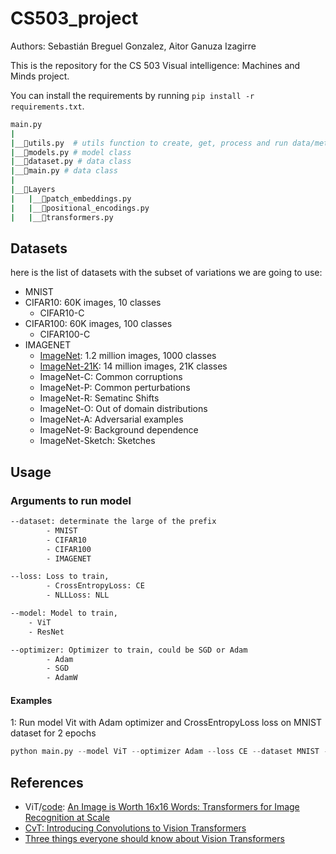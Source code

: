# CS503_project

Authors: Sebastián Breguel Gonzalez, Aitor Ganuza Izagirre

This is the repository for the CS 503 Visual intelligence: Machines and Minds project.

You can install the requirements by running `pip install -r requirements.txt`.

```bash
main.py
|
|__📜utils.py  # utils function to create, get, process and run data/metrics/models
|__📜models.py # model class
|__📜dataset.py # data class
|__📜main.py # data class
|
|__📂Layers
|   |__📜patch_embeddings.py
|   |__📜positional_encodings.py
|   |__📜transformers.py

```

## Datasets

here is the list of datasets with the subset of variations we are going to use:

- MNIST
- CIFAR10: 60K images, 10 classes
  - CIFAR10-C
- CIFAR100: 60K images, 100 classes
  - CIFAR100-C
- IMAGENET
  - [ImageNet](http://www.image-net.org/): 1.2 million images, 1000 classes
  - [ImageNet-21K](https://patrykchrabaszcz.github.io/Imagenet32/): 14 million images, 21K classes
  - ImageNet-C: Common corruptions
  - ImageNet-P: Common perturbations
  - ImageNet-R: Sematinc Shifts
  - ImageNet-O: Out of domain distributions
  - ImageNet-A: Adversarial examples
  - ImageNet-9: Background dependence
  - ImageNet-Sketch: Sketches

## Usage

### Arguments to run model

```bash
--dataset: determinate the large of the prefix
        - MNIST
        - CIFAR10
        - CIFAR100
        - IMAGENET

--loss: Loss to train,
        - CrossEntropyLoss: CE
        - NLLLoss: NLL

--model: Model to train,
    - ViT
    - ResNet

--optimizer: Optimizer to train, could be SGD or Adam
        - Adam
        - SGD
        - AdamW
```

#### Examples

1: Run model Vit with Adam optimizer and CrossEntropyLoss loss on MNIST dataset for 2 epochs

```python
python main.py --model ViT --optimizer Adam --loss CE --dataset MNIST --epoch 2
```

## References

- ViT/[code](https://github.com/google-research/vision_transformer): [An Image is Worth 16x16 Words: Transformers for Image Recognition at Scale](https://arxiv.org/pdf/2010.11929.pdf)
- [CvT: Introducing Convolutions to Vision Transformers](https://arxiv.org/pdf/2103.15808.pdf)
- [Three things everyone should know about Vision Transformers](https://arxiv.org/pdf/2203.09795.pdf)
